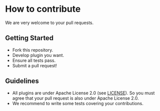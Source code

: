 # How to contribute

We are very welcome to your pull requests.

## Getting Started

- Fork this repository.
- Develop plugin you want.
- Ensure all tests pass.
- Submit a pull request!

## Guidelines

- All plugins are under Apache License 2.0 (see [LICENSE](./LICENSE)). So you must agree that your pull request is also under Apache License 2.0.
- We recommend to write some tests covering your contributions.



